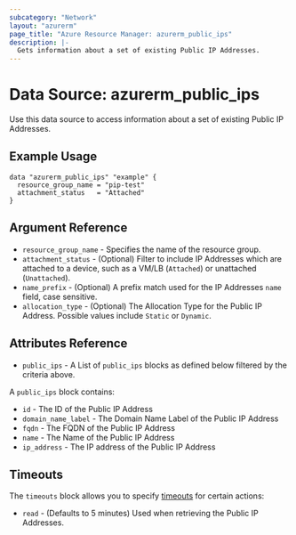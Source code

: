 ```yaml
---
subcategory: "Network"
layout: "azurerm"
page_title: "Azure Resource Manager: azurerm_public_ips"
description: |-
  Gets information about a set of existing Public IP Addresses.
---
```


# Data Source: azurerm_public_ips

Use this data source to access information about a set of existing Public IP Addresses.

## Example Usage

```hcl
data "azurerm_public_ips" "example" {
  resource_group_name = "pip-test"
  attachment_status   = "Attached"
}
```

## Argument Reference

* `resource_group_name` - Specifies the name of the resource group.
* `attachment_status` - (Optional) Filter to include IP Addresses which are attached to a device, such as a VM/LB (`Attached`) or unattached (`Unattached`).
* `name_prefix` - (Optional) A prefix match used for the IP Addresses `name` field, case sensitive.
* `allocation_type` - (Optional) The Allocation Type for the Public IP Address. Possible values include `Static` or `Dynamic`.

## Attributes Reference

* `public_ips` - A List of `public_ips` blocks as defined below filtered by the criteria above.

A `public_ips` block contains:

* `id` - The ID of the Public IP Address
* `domain_name_label` - The Domain Name Label of the Public IP Address
* `fqdn` - The FQDN of the Public IP Address
* `name` - The Name of the Public IP Address
* `ip_address` - The IP address of the Public IP Address

## Timeouts

The `timeouts` block allows you to specify [timeouts](https://www.terraform.io/language/resources/syntax#operation-timeouts) for certain actions:

* `read` - (Defaults to 5 minutes) Used when retrieving the Public IP Addresses.
